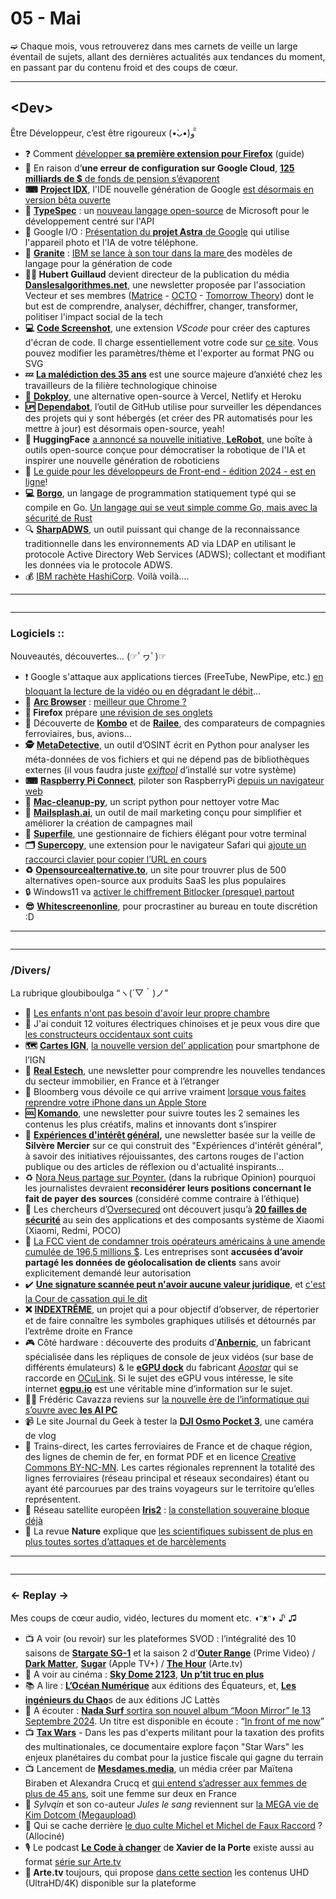 # 05 - Mai

➫ Chaque mois, vous retrouverez dans mes carnets de veille un large éventail de sujets, allant des dernières actualités aux tendances du moment, en passant par du contenu froid et des coups de cœur.

***

## \<Dev>

Être Développeur, c’est être rigoureux (•̀ᴗ•́)و ̑̑

* ❓ Comment [développer ](https://goodtech.info/comment-developper-ma-premiere-extension-pour-firefox-guide/)[**sa première extension pour Firefox**](https://goodtech.info/comment-developper-ma-premiere-extension-pour-firefox-guide/) (guide)
* 🚾 En raison d’**une erreur de configuration sur Google Cloud**, [**125 milliards de $**](https://www.20minutes.fr/monde/etats-unis/4090833-20240513-australie-125-milliards-dollars-fonds-pension-evaporent-cloud-google)[ de fonds de pension s’évaporent](https://www.20minutes.fr/monde/etats-unis/4090833-20240513-australie-125-milliards-dollars-fonds-pension-evaporent-cloud-google)
* **⌨** [**Project IDX**](https://developers.google.com/idx?hl=fr), l'IDE nouvelle génération de Google [est désormais en version bêta ouverte](https://techcrunch.com/2024/05/14/project-idx-googles-next-gen-ide-is-now-in-open-beta/)
* **🎦** [**TypeSpec**](https://typespec.io/) : un [nouveau langage open-source](https://github.com/microsoft/typespec) de Microsoft pour le développement centré sur l'API
* 🤔 Google I/O : [Présentation du ](https://www.engadget.com/googles-project-astra-uses-your-phones-camera-and-ai-to-find-noise-makers-misplaced-items-and-more-172642329.html)[**projet Astra**](https://www.engadget.com/googles-project-astra-uses-your-phones-camera-and-ai-to-find-noise-makers-misplaced-items-and-more-172642329.html)[ de Google](https://www.engadget.com/googles-project-astra-uses-your-phones-camera-and-ai-to-find-noise-makers-misplaced-items-and-more-172642329.html) qui utilise l'appareil photo et l'IA de votre téléphone.
* **🚸** [**Granite**](https://github.com/ibm-granite/granite-code-models/tree/main) : [IBM se lance à son tour dans la mare ](https://next.ink/brief_article/granite-ibm-lance-son-pave-dans-la-mare-des-modeles-de-langage-pour-la-generation-de-code/)des modèles de langage pour la génération de code
* **🧙‍♂️ Hubert Guillaud** devient directeur de la publication du média [**Danslesalgorithmes.net**](https://danslesalgorithmes.net/), une newsletter proposée par l'association Vecteur et ses membres ([Matrice](https://www.matrice.io/) - [OCTO](https://octo.com/) - [Tomorrow Theory](https://tomorrowtheory.com/)) dont le but est de comprendre, analyser, déchiffrer, changer, transformer, politiser l'impact social de la tech
* **💻** [**Code Screenshot**](https://marketplace.visualstudio.com/items?itemName=Vkrsi.code-screenshot#codescreenshot), une extension _VScode_ pour créer des captures d'écran de code. Il charge essentiellement votre code sur [ce site](https://cs.vkrsi.com/). Vous pouvez modifier les paramètres/thème et l'exporter au format PNG ou SVG
* **💤** [**La malédiction des 35 ans**](https://emploi.developpez.com/actu/356887/Les-travailleurs-chinois-de-la-Tech-tombent-sous-le-coup-de-la-malediction-des-35-ans-On-est-trop-vieux-pour-etre-programmeur-en-Chine-passe-cet-age-d-apres-les-resultats-d-un-recent-sondage/) est une source majeure d’anxiété chez les travailleurs de la filière technologique chinoise
* **🐋** [**Dokploy**](https://github.com/Dokploy/dokploy?utm_source=stefanjudis\&utm_medium=email\&utm_campaign=web-weekly-132-mpa-view-transitions-will-finally), une alternative open-source à Vercel, Netlify et Heroku
* **🆙** [**Dependabot**](https://docs.github.com/en/code-security/dependabot), l’outil de GitHub utilise pour surveiller les dépendances des projets qui y sont hébergés (et créer des PR automatisés pour les mettre à jour) est désormais open-source, yeah!
* **🤖 HuggingFace** [a annoncé sa nouvelle initiative, ](https://github.com/huggingface/lerobot)[**LeRobot**](https://github.com/huggingface/lerobot)[,](https://github.com/huggingface/lerobot) une boîte à outils open-source conçue pour démocratiser la robotique de l'IA et inspirer une nouvelle génération de roboticiens
* 🎨 [Le guide pour les développeurs de Front-end - édition 2024 - est en ligne](https://frontendmasters.com/guides/front-end-handbook/2024/)!
* **💻** [**Borgo**](https://github.com/borgo-lang/borgo), un langage de programmation statiquement typé qui se compile en Go. [Un langage qui se veut simple comme Go, mais avec la sécurité de Rust](https://go.developpez.com/actu/357238/Presentation-de-Borgo-un-langage-de-programmation-statiquement-type-qui-se-compile-en-Go-combinant-la-simplicite-de-Go-et-la-securite-de-Rust/)
* 🔍 [**SharpADWS**](https://github.com/wh0amitz/SharpADWS), un outil puissant qui change de la reconnaissance traditionnelle dans les environnements AD via LDAP en utilisant le protocole Active Directory Web Services (ADWS); collectant et modifiant les données via le protocole ADWS.
* 💰 [IBM rachète HashiCorp](http://ttps/newsroom.ibm.com/2024-04-24-IBM-to-Acquire-HashiCorp-Inc-Creating-a-Comprehensive-End-to-End-Hybrid-Cloud-Platform). Voilà voilà….

***

<figure><img src="../.gitbook/assets/image (12).png" alt=""><figcaption></figcaption></figure>

***

### Logiciels ::

Nouveautés, découvertes… (☞ﾟヮﾟ)☞

* ❗️ Google s'attaque aux applications tierces (FreeTube, NewPipe, etc.) [en bloquant la lecture de la vidéo ou en dégradant le débit](https://9to5google.com/2024/04/15/youtube-app-block-ads/)…
* **🏹** [**Arc Browser**](https://arc.net/) : [meilleur que Chrome ?](https://www.computerworld.com/article/2098433/arc-browser-for-windows-better-than-chrome.html)
* **🦊 Firefox** prépare [une révision de ses onglets](https://connect.mozilla.org/t5/discussions/here-s-what-we-re-working-on-in-firefox/td-p/57694)
* 🚂 Découverte de [**Kombo**](https://www.kombo.co/fr) et de [**Railee**](https://www.railee.com/), des comparateurs de compagnies ferroviaires, bus, avions…
* **🕵** [**MetaDetective**](https://github.com/franckferman/MetaDetective), un outil d’OSINT écrit en Python pour analyser les méta-données de vos fichiers et qui ne dépend pas de bibliothèques externes (il vous faudra juste [_exiftool_](https://exiftool.org/) d’installé sur votre système)
* **⌨** [**Raspberry Pi Connect**](https://www.raspberrypi.com/documentation/services/connect.html), piloter son RaspberryPi [depuis un navigateur web](https://www.minimachines.net/actu/raspberry-pi-connect-piloter-son-pi-depuis-un-navigateur-126918)
* **🔮** [**Mac-cleanup-py**](https://github.com/mac-cleanup/mac-cleanup-py?utm_source=stefanjudis\&utm_medium=email\&utm_campaign=web-weekly-132-mpa-view-transitions-will-finally), un script python pour nettoyer votre Mac
* **📧** [**Mailsplash.ai**](https://mailsplash.ai/), un outil de mail marketing conçu pour simplifier et améliorer la création de campagnes mail
* **📂** [**Superfile**](https://github.com/yorukot/superfile), une gestionnaire de fichiers élégant pour votre terminal
* **🗂** [**Supercopy**](https://apps.apple.com/fr/app/supercopy-for-safari/id6477720316), une extension pour le navigateur Safari qui [ajoute un raccourci clavier pour copier l’URL en cours](https://www.macg.co/logiciels/2024/05/supercopy-une-extension-safari-qui-ajoute-un-raccourci-clavier-pour-copier-lurl-en-cours-143605?amp)
* **♻️** [**Opensourcealternative.to**](https://www.opensourcealternative.to/), un site pour trouvrer plus de 500 alternatives open-source aux produits SaaS les plus populaires
* 🔒 Windows11 va [activer le chiffrement Bitlocker (presque) partout](https://www.macg.co/ailleurs/2024/05/windows-11-va-activer-le-chiffrement-bitlocker-presque-partout-et-ce-nest-pas-necessairement-positif-143681)
* **😎** [**Whitescreenonline**](https://www.whitescreen.online/fr/), pour procrastiner au bureau en toute discrétion :D

***

<figure><img src="../.gitbook/assets/image (11).png" alt=""><figcaption></figcaption></figure>

***

### /Divers/

La rubrique gloubiboulga “ヽ(´▽｀)ノ”

* 👶 [Les enfants n'ont pas besoin d'avoir leur propre chambre](https://www.slate.fr/story/266820/chambre-enfant-partage-appartement-maison-immobilier)
* 🚗 J'ai conduit 12 voitures électriques chinoises et je peux vous dire que [les constructeurs occidentaux sont cuits](https://fr.motor1.com/features/719601/conduit-voiture-electrique-chinoise/)
* **🗺** [**Cartes IGN**](https://www.ign.fr/telechargez-application-cartographique-cartes-ign), [la nouvelle version del’ application](https://www.radiofrance.fr/franceinter/podcasts/l-info-de-france-inter/l-info-de-france-inter-6292950) pour smartphone de l’IGN
* **🏢** [**Real Estech**](https://realestech.eu/), une newsletter pour comprendre les nouvelles tendances du secteur immobilier, en France et à l’étranger
* 🔩 Bloomberg vous dévoile ce qui arrive vraiment [lorsque vous faites reprendre votre iPhone dans un Apple Store](https://www.bloomberg.com/news/features/2024-04-18/apple-iphone-recycling-program-has-secrets?leadSource=uverify%20wall)
* **🆒** [**Komando**](https://komando.studio/), une newsletter pour suivre toutes les 2 semaines les contenus les plus créatifs, malins et innovants dont s’inspirer
* **💫** [**Expériences d'intérêt général**](https://silvae.substack.com/)**,** une newsletter basée sur la veille de **Silvère Mercier** sur ce qui construit des "Expériences d'intérêt général", à savoir des initiatives réjouissantes, des cartons rouges de l'action publique ou des articles de réflexion ou d'actualité inspirants…
* ♻️ [Nora Neus partage sur Poynter.](https://www.poynter.org/commentary/2023/should-journalists-pay-sources/?trk=feed-detail_comments-list_comment-text) (dans la rubrique Opinion) pourquoi les journalistes devraient **reconsidérer leurs positions concernant le fait de payer des sources** (considéré comme contraire à l’éthique)
* 🧟 Les chercheurs d’[Oversecured](https://blog.oversecured.com/20-Security-Issues-Found-in-Xiaomi-Devices/) ont découvert jusqu’à [**20 failles de sécurité**](https://www.01net.com/actualites/menace-utilisateurs-xiaomi-20-failles-touchent-smartphones.html) au sein des applications et des composants système de Xiaomi (Xiaomi, Redmi, POCO)
* 💸 [La FCC vient de condamner trois opérateurs américains à une amende cumulée de 196,5 millions $](https://next.ink/136246/t-mobile-att-et-verizon-condamnes-par-la-fcc-pour-avoir-partage-des-donnees-de-localisation/). Les entreprises sont **accusées d’avoir partagé les données de géolocalisation de clients** sans avoir explicitement demandé leur autorisation
* ✔️ [**Une signature scannée peut n'avoir aucune valeur juridique**](https://www.clubic.com/actualite-524505-attention-une-signature-scannee-peut-n-avoir-aucune-valeur-juridique-et-c-est-la-cour-de-cassation-qui-le-dit.html), et [c'est la Cour de cassation qui le dit](https://www.legifrance.gouv.fr/juri/id/JURITEXT000049291099)
* **❌** [**INDEXTRÊME**](https://indextreme.fr/a-propos/), un projet qui a pour objectif d’observer, de répertorier et de faire connaître les symboles graphiques utilisés et détournés par l’extrême droite en France
* 🎮 Côté hardware : découverte des produits d’[**Anbernic**](https://anbernic.com/), un fabricant spécialisée dans les répliques de console de jeux vidéos (sur base de différents émulateurs) & le [**eGPU dock**](https://www.minimachines.net/actu/aoostar-lance-3-docks-deux-graphiques-et-un-de-stockage-127242) du fabricant [_Aoostar_](https://aoostar.com/blogs/news) qui se raccorde en [OCuLink](https://en.wikipedia.org/wiki/PCI_Express#PCI_Express_OCuLink). Si le sujet des eGPU vous intéresse, le site internet [**egpu.io**](https://egpu.io/) est une véritable mine d’information sur le sujet.
* 🧙‍♂️ Frédéric Cavazza reviens sur [la nouvelle ère de l’informatique qui s’ouvre avec ](https://fredcavazza.net/2024/04/16/une-nouvelle-ere-de-linformatique-souvre-avec-les-ai-pc/)[**les AI PC**](https://fredcavazza.net/2024/04/16/une-nouvelle-ere-de-linformatique-souvre-avec-les-ai-pc/)
* 📹 Le site Journal du Geek à tester la [**DJI Osmo Pocket 3**](https://www.journaldugeek.com/test/test-dji-osmo-pocket-3-la-camera-de-vlog-par-excellence/), une caméra de vlog
* 🚂 Trains-direct, les cartes ferroviaires de France et de chaque région, des lignes de chemin de fer, en format PDF et en licence [Creative Commons BY-NC-MN](https://creativecommons.org/licenses/by-nc-nd/4.0/deed.fr). Les cartes régionales reprennent la totalité des lignes ferroviaires (réseau principal et réseaux secondaires) étant ou ayant été parcourues par des trains voyageurs sur le territoire qu’elles représentent.
* 📡 Réseau satellite européen [**Iris2**](https://defence-industry-space.ec.europa.eu/eu-space/iris2-secure-connectivity_en) : [la constellation souveraine bloque déjà](https://www.generation-nt.com/actualites/iris2-reseau-satellite-souverain-europe-blocage-2046768)
* 🔨 La revue **Nature** explique que [les scientifiques subissent de plus en plus toutes sortes d’attaques et de harcèlements](https://www.nature.com/articles/d41586-024-01468-9)

***

<figure><img src="../.gitbook/assets/image (10).png" alt=""><figcaption></figcaption></figure>

***

### ← Replay →

Mes coups de cœur audio, vidéo, lectures du moment etc. ◖ᵔᴥᵔ◗ ♪ ♫

* 📺 A voir (ou revoir) sur les plateformes SVOD : l’intégralité des 10 saisons de [**Stargate SG-1**](https://www.primevideo.com/-/fr/detail/Stargate-SG-1/0SXKKIO1BF5S8HSUGRXOMRC3I1) et la saison 2 d’[**Outer Range**](https://www.primevideo.com/detail/0NNEP0PVMYZBMHYAZOD63QDETV/ref=atv_sr_fle_c_Tn74RA_1_1_1?sr=1-1\&pageTypeIdSource=ASIN\&pageTypeId=B0D1WX336Q\&qid=1716884922704) (Prime Video) / [**Dark Matter**](https://tv.apple.com/fr/show/dark-matter/), [**Sugar**](https://tv.apple.com/fr/show/sugar/) (Apple TV+) / [**The Hour**](https://www.arte.tv/fr/videos/RC-025012/the-hour/) (Arte.tv)
* 🎥 A voir au cinéma : [**Sky Dome 2123**](https://www.imdb.com/title/tt8096846/), [**Un p’tit truc en plus**](https://www.allocine.fr/film/fichefilm_gen_cfilm=318031.html)
* 📚 A lire : [**L’Océan Numérique**](https://editionsdesequateurs.fr/livre/L'Ocean-numerique/316) aux éditions des Équateurs, et, [**Les ingénieurs du Chao**](https://www.editions-jclattes.fr/livre/les-ingenieurs-du-chaos-9782709664066/)s de aux éditions JC Lattès
* 🎵 A écouter : [**Nada Surf**](https://mailchi.mp/nadasurf/new-album-moon-mirror-out-sept-13?e=6c4410b176)[ sortira son nouvel album “Moon Mirror” le 13 Septembre 2024](https://mailchi.mp/nadasurf/new-album-moon-mirror-out-sept-13?e=6c4410b176). Un titre est disponible en écoute : “[In front of me now](https://www.youtube.com/watch?v=f5aToiQ3co4)”
* 📺 [**Tax Wars**](https://www.arte.tv/fr/videos/106711-000-A/tax-wars/) - Dans les pas d'experts militant pour la taxation des profits des multinationales, ce documentaire explore façon "Star Wars" les enjeux planétaires du combat pour la justice fiscale qui gagne du terrain
* 📺 Lancement de [**Mesdames.media**](https://mesdames.media/), un média créer par Maïtena Biraben et Alexandra Crucq et [qui entend s’adresser aux femmes de plus de 45 ans](https://www.cbnews.fr/medias/image-maitena-biraben-alexandra-crucq-cofondent-mesdamesmedia-84336), soit une femme sur deux en France
* 😬 _Sylvqin_ et son co-auteur _Jules le sang_ reviennent sur [la MEGA vie de Kim Dotcom (Megaupload) ](https://www.youtube.com/watch?v=foZJrtErAak)&#x20;
* 🤔 Qui se cache derrière [le duo culte Michel et Michel de Faux Raccord](https://www.allocine.fr/article/fichearticle_gen_carticle=1000074576.html) ? (Allociné)
* 🎙 Le podcast [**Le Code à changer**](https://www.radiofrance.fr/franceinter/podcasts/le-code-a-change) d**e Xavier de la Porte** existe aussi au format [série sur Arte.tv](https://www.arte.tv/fr/videos/RC-025062/le-code-a-change/)
* **🎇 Arte.tv** toujours, qui propose [dans cette section](https://www.arte.tv/fr/videos/RC-022710/nos-programmes-en-uhd/) les contenus UHD (UltraHD/4K) disponible sur la plateforme
